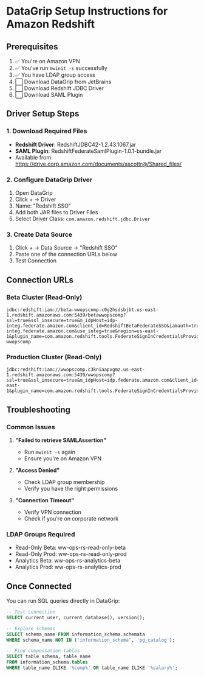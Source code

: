 
# DataGrip Setup Instructions for Amazon Redshift

## Prerequisites
1. ✅ You're on Amazon VPN
2. ✅ You've run `mwinit -s` successfully  
3. ✅ You have LDAP group access
4. ⬜ Download DataGrip from JetBrains
5. ⬜ Download Redshift JDBC Driver
6. ⬜ Download SAML Plugin

## Driver Setup Steps

### 1. Download Required Files
- **Redshift Driver**: RedshiftJDBC42-1.2.43.1067.jar
- **SAML Plugin**: RedshiftFederateSamlPlugin-1.0.1-bundle.jar
- Available from: https://drive.corp.amazon.com/documents/ascottr@/Shared_files/

### 2. Configure DataGrip Driver
1. Open DataGrip
2. Click + → Driver
3. Name: "Redshift SSO"
4. Add both JAR files to Driver Files
5. Select Driver Class: `com.amazon.redshift.jdbc.Driver`

### 3. Create Data Source
1. Click + → Data Source → "Redshift SSO"
2. Paste one of the connection URLs below
3. Test Connection

## Connection URLs

### Beta Cluster (Read-Only)
```
jdbc:redshift:iam://beta-wwopscomp.c0g2hsdsbjbt.us-east-1.redshift.amazonaws.com:5439/betawwopscomp?ssl=true&ssl_insecure=true&m_idpHost=idp-integ.federate.amazon.com&client_id=RedshiftBetaFederateSSO&iamauth=true&AutoCreate=true&dbgroups=ReadOnlySSO&idp_host=idp-integ.federate.amazon.com&use_integ=true&region=us-east-1&plugin_name=com.amazon.redshift.tools.FederateSignInCredentialsProvider&preferred_role=arn:aws:iam::809700197057:role/Federate_SAML_ROLE_Beta&clusterID=beta-wwopscomp
```

### Production Cluster (Read-Only)  
```
jdbc:redshift:iam://wwopscomp.c3kniaapvgmz.us-east-1.redshift.amazonaws.com:5439/wwopscomp?ssl=true&ssl_insecure=true&m_idpHost=idp.federate.amazon.com&client_id=RedshiftProdFederateSSO&iamauth=true&AutoCreate=true&dbgroups=ReadOnlySSO&idp_host=idp.federate.amazon.com&use_integ=true&region=us-east-1&plugin_name=com.amazon.redshift.tools.FederateSignInCredentialsProvider&preferred_role=arn:aws:iam::183703362924:role/Federate_SAML_ROLE_Prod&clusterID=wwopscomp
```

## Troubleshooting

### Common Issues
1. **"Failed to retrieve SAMLAssertion"**
   - Run `mwinit -s` again
   - Ensure you're on Amazon VPN

2. **"Access Denied"**
   - Check LDAP group membership
   - Verify you have the right permissions

3. **"Connection Timeout"**
   - Verify VPN connection
   - Check if you're on corporate network

### LDAP Groups Required
- Read-Only Beta: ww-ops-rs-read-only-beta
- Read-Only Prod: ww-ops-rs-read-only-prod
- Analytics Beta: ww-ops-rs-analytics-beta
- Analytics Prod: ww-ops-rs-analytics-prod

## Once Connected
You can run SQL queries directly in DataGrip:

```sql
-- Test connection
SELECT current_user, current_database(), version();

-- Explore schemas
SELECT schema_name FROM information_schema.schemata 
WHERE schema_name NOT IN ('information_schema', 'pg_catalog');

-- Find compensation tables
SELECT table_schema, table_name 
FROM information_schema.tables 
WHERE table_name ILIKE '%comp%' OR table_name ILIKE '%salary%';
```
